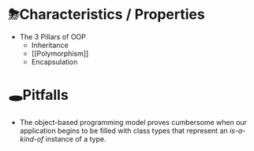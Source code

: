 # ⛈Characteristics / Properties
- The 3 Pillars of OOP
    - Inheritance
    - [[Polymorphism]]
    - Encapsulation
    
# 🕳Pitfalls
- The object-based programming model proves cumbersome when our application begins to be filled with class types that represent an *is-a-kind-of* instance of a type.
